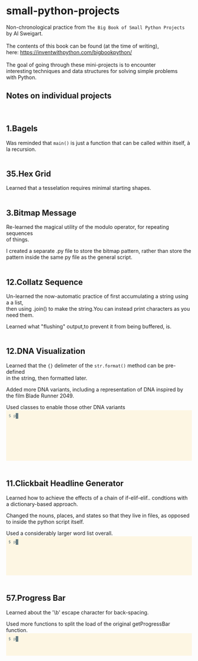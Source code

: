 # small-python-projects
Non-chronological practice from `The Big Book of Small Python Projects`<br>
by Al Sweigart.
<br>
<br>
The contents of this book can be found (at the time of writing),<br>
here: <https://inventwithpython.com/bigbookpython/>
<br>
<br>
The goal of going through these mini-projects is to encounter<br>
interesting techniques and data structures for solving simple problems<br>
with Python.
<br>

## Notes on individual projects
<br>

## 1.Bagels
Was reminded that `main()` is just a function that can be called within itself, à la recursion.
<br><br>

## 35.Hex Grid
Learned that a tesselation requires minimal starting shapes.
<br><br>

## 3.Bitmap Message
Re-learned the magical utility of the modulo operator, for repeating sequences<br>
of things.

I created a separate .py file to store the bitmap pattern, rather than store the<br> 
pattern inside the same py file as the general script.
<br><br>

## 12.Collatz Sequence
Un-learned the now-automatic practice of first accumulating a string using a a list,<br>
then using .join() to make the string.You can instead print characters as you need them.

Learned what "flushing" output,to prevent it from being buffered, is.
<br><br>

## 12.DNA Visualization
Learned that the `{}` delimeter of the `str.format()` method can be pre-defined<br>
in the string, then formatted later.

Added more DNA variants, including a representation of DNA inspired by the film
Blade Runner 2049.

Used classes to enable those other DNA variants
<br>
![dna-visualization-demo](demo-gifs/21.DNA-Visualization.gif)
<br><br>

## 11.Clickbait Headline Generator
Learned how to achieve the effects of a chain of if-elif-elif.. condtions with a
dictionary-based approach.

Changed the nouns, places, and states so that they live in files, as opposed to
inside the python script itself.

Used a considerably larger word list overall.
<br>
![clickbait-healine-generator-demo](demo-gifs/11.Clickbait-Headline-Generator.gif)
<br><br>

## 57.Progress Bar
Learned about the '\b' escape character for back-spacing.

Used more functions to split the load of the original getProgressBar function.
<br>
![progress-bar-demo](demo-gifs/57.Progress-Bar.gif)
<br><br>

